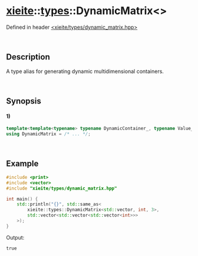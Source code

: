 # [xieite](../../xieite.md)\:\:[types](../../types.md)\:\:DynamicMatrix\<\>
Defined in header [<xieite/types/dynamic_matrix.hpp>](../../../include/xieite/types/dynamic_matrix.hpp)

&nbsp;

## Description
A type alias for generating dynamic multidimensional containers.

&nbsp;

## Synopsis
#### 1)
```cpp
template<template<typename> typename DynamicContainer_, typename Value_, std::size_t dimensions_>
using DynamicMatrix = /* ... */;
```

&nbsp;

## Example
```cpp
#include <print>
#include <vector>
#include "xieite/types/dynamic_matrix.hpp"

int main() {
    std::println("{}", std::same_as<
        xieite::types::DynamicMatrix<std::vector, int, 3>,
        std::vector<std::vector<std::vector<int>>>
    >);
}
```
Output:
```
true
```
